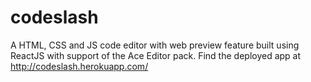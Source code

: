# codeslash
A HTML, CSS and JS code editor with web preview feature built using ReactJS with support of the  Ace Editor pack. Find the deployed app at http://codeslash.herokuapp.com/
